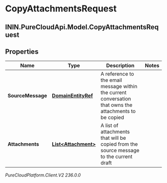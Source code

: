 # CopyAttachmentsRequest

## ININ.PureCloudApi.Model.CopyAttachmentsRequest

## Properties

|Name | Type | Description | Notes|
|------------ | ------------- | ------------- | -------------|
| **SourceMessage** | [**DomainEntityRef**](DomainEntityRef) | A reference to the email message within the current conversation that owns the attachments to be copied | |
| **Attachments** | [**List&lt;Attachment&gt;**](Attachment) | A list of attachments that will be copied from the source message to the current draft | |



_PureCloudPlatform.Client.V2 236.0.0_
